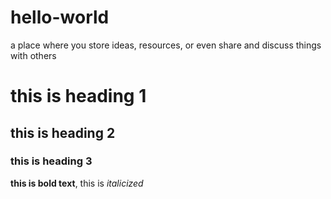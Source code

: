 # hello-world
a place where you store ideas, resources, or even share and discuss things with others
# this is heading 1
## this is heading 2
### this is heading 3
**this is bold text**, this is *italicized*
